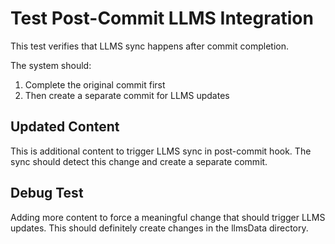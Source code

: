 # Test Post-Commit LLMS Integration

This test verifies that LLMS sync happens after commit completion.

The system should:
1. Complete the original commit first
2. Then create a separate commit for LLMS updates

## Updated Content

This is additional content to trigger LLMS sync in post-commit hook.
The sync should detect this change and create a separate commit.

## Debug Test

Adding more content to force a meaningful change that should trigger LLMS updates.
This should definitely create changes in the llmsData directory.
